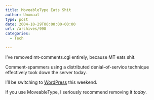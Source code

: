 ```yaml
---
title: MoveableType Eats Shit
author: Unxmaal
type: post
date: 2004-10-29T00:00:00+00:00
url: /archives/998
categories:
  - Tech

---
```

I&#8217;ve removed mt-comments.cgi entirely, because MT eats shit.

Comment-spammers using a distributed denial-of-service technique effectively took down the server today. 

I&#8217;ll be switching to [WordPress][1] this weekend.

If you use MoveableType, I seriously recommend removing it _today_.

 [1]: http://wordpress.org/